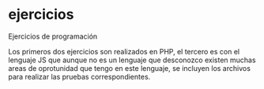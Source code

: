 # ejercicios
Ejercicios de programación

Los primeros dos ejercicios son realizados en PHP, el tercero es con el lenguaje JS que aunque no es un lenguaje que desconozco existen muchas areas de oprotunidad que tengo en este lenguaje, se incluyen los archivos para realizar las pruebas correspondientes.
